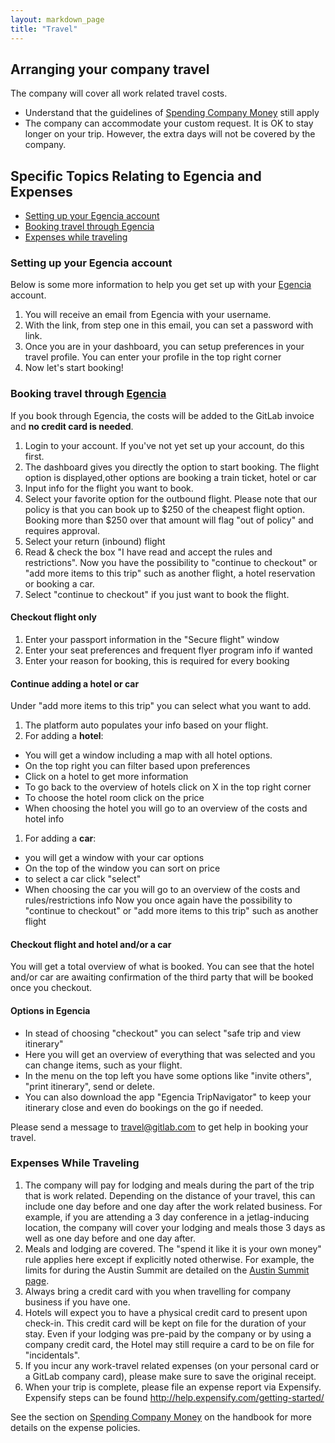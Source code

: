 ```yaml
---
layout: markdown_page
title: "Travel"
---
```


## Arranging your company travel

The company will cover all work related travel costs.  
- Understand that the guidelines of [Spending Company Money](https://about.gitlab.com/handbook/#spending-company-money) still apply
- The company can accommodate your custom request. It is OK to stay longer on 
your trip. However, the extra days will not be covered by the company.

## Specific Topics Relating to Egencia and Expenses

- [Setting up your Egencia account](#setup-egencia)  
- [Booking travel through Egencia](#egencia)  
- [Expenses while traveling](#expenses-while-traveling)


### Setting up your Egencia account<a name="setup-egencia"></a>

Below is some more information to help you get set up with your [Egencia](https://www.egencia.com/auth/v1/login) account.  

1. You will receive an email from Egencia with your username.
1. With the link, from step one in this email, you can set a password with link.
1. Once you are in your dashboard, you can setup preferences in your travel profile. 
You can enter your profile in the top right corner
1. Now let's start booking!

### Booking travel through [Egencia](https://www.egencia.com/auth/v1/login) <a name="egencia"></a>

If you book through Egencia, the costs will be added to the GitLab invoice and **no credit card is needed**.

1. Login to your account. If you've not yet set up your account, do this first.
1. The dashboard gives you directly the option to start booking. The flight option 
is displayed,other options are booking a train ticket, hotel or car
1. Input info for the flight you want to book.
1. Select your favorite option for the outbound flight. Please note that our policy 
is that you can book up to $250 of the cheapest flight option. Booking more than 
$250 over that amount will flag "out of policy" and requires approval.
1. Select your return (inbound) flight
1. Read & check the box "I have read and accept the rules and restrictions". Now 
you have the possibility to "continue to checkout" or "add more items to this trip" 
such as another flight, a hotel reservation or booking a car.
1. Select "continue to checkout" if you just want to book the flight.

#### Checkout flight only

1. Enter your passport information in the "Secure flight" window
1. Enter your seat preferences and frequent flyer program info if wanted
1. Enter your reason for booking, this is required for every booking

#### Continue adding a hotel or car

Under "add more items to this trip" you can select what you want to add.
1. The platform auto populates your info based on your flight.
1. For adding a **hotel**:
  - You will get a window including a map with all hotel options.
  - On the top right you can filter based upon preferences
  - Click on a hotel to get more information
  - To go back to the overview of hotels click on X in the top right corner
  - To choose the hotel room click on the price
  - When choosing the hotel you will go to an overview of the costs and hotel info
1. For adding a **car**:
  - you will get a window with your car options
  - On the top of the window you can sort on price
  - to select a car click "select"
  - When choosing the car you will go to an overview of the costs and rules/restrictions info
Now you once again have the possibility to "continue to checkout" or "add more items to this trip" such as another flight

#### Checkout flight and hotel and/or a car

You will get a total overview of what is booked. You can see that the hotel and/or car are awaiting confirmation of the third party that will be booked once you checkout.

#### Options in Egencia

* In stead of choosing "checkout" you can select "safe trip and view itinerary"
* Here you will get an overview of everything that was selected and you can change items, such as your flight. 
* In the menu on the top left you have some options like "invite others", "print itinerary", send or delete.
* You can also download the app "Egencia TripNavigator" to keep your itinerary close and even do bookings on the go if needed.

Please send a message to travel@gitlab.com to get help in booking your travel.

### Expenses While Traveling <a name="expenses-while-traveling"></a>

1. The company will pay for lodging and meals during the part of the trip
that is work related. Depending on the distance of your travel, this can include
one day before and one day after the work related business. For example, if you
are attending a 3 day conference in a jetlag-inducing location, the company will
cover your lodging and meals those 3 days as well as one day before and one day after.
1. Meals and lodging are covered. The "spend it like it is your own money" rule applies here except 
if explicitly noted otherwise. For example, the limits for during the Austin Summit
are detailed on the [Austin Summit page](https://dev.gitlab.org/summit_group_2016/Austin-Summit-2016-project).
1. Always bring a credit card with you when travelling for company business if you have one.
1. Hotels will expect you to have a physical credit card to present upon check-in. 
This credit card will be kept on file for the duration of your stay. Even if your lodging 
was pre-paid by the company or by using a company credit card, the Hotel may still
require a card to be on file for "incidentals".
1. If you incur any work-travel related expenses (on your personal card or a GitLab 
company card), please make sure to save the original receipt. 
1. When your trip is complete, please file an expense report via Expensify. 
Expensify steps can be found http://help.expensify.com/getting-started/ 

See the section on [Spending Company Money](https://about.gitlab.com/handbook/#spending-company-money)
on the handbook for more details on the expense policies.

